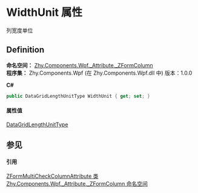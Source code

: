 # WidthUnit 属性


列宽度单位



## Definition
**命名空间：** <a href="abb94ccb-8a67-80c6-17c1-29dfebcf677a">Zhy.Components.Wpf._Attribute._ZFormColumn</a>  
**程序集：** Zhy.Components.Wpf (在 Zhy.Components.Wpf.dll 中) 版本：1.0.0

**C#**
``` C#
public DataGridLengthUnitType WidthUnit { get; set; }
```



#### 属性值
<a href="https://learn.microsoft.com/dotnet/api/system.windows.controls.datagridlengthunittype" target="_blank" rel="noopener noreferrer">DataGridLengthUnitType</a>

## 参见


#### 引用
<a href="50ae7763-af60-c7cc-6235-a96a7a6fe0e4">ZFormMultiCheckColumnAttribute 类</a>  
<a href="abb94ccb-8a67-80c6-17c1-29dfebcf677a">Zhy.Components.Wpf._Attribute._ZFormColumn 命名空间</a>  
